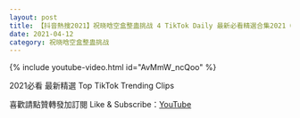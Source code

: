 ```yaml
---
layout: post
title: 【抖音熱搜2021】祝晓晗空盒整蛊挑战 4 TikTok Daily 最新必看精選合集2021 04 12
date: 2021-04-12
category: 祝晓晗空盒整蛊挑战
---
```


{% include youtube-video.html id="AvMmW_ncQoo" %}

2021必看 最新精選 Top TikTok Trending Clips

喜歡請點贊轉發加訂閱 Like & Subscribe：[YouTube](https://www.youtube.com/channel/UCAoR7VcanIPd04uEq_GIylA/videos)

